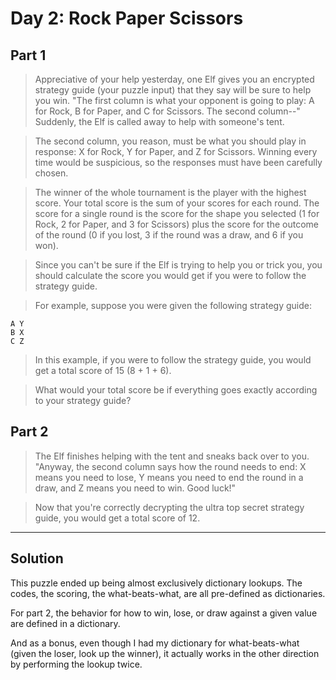 # Day 2: Rock Paper Scissors

## Part 1

>Appreciative of your help yesterday, one Elf gives you an encrypted strategy
guide (your puzzle input) that they say will be sure to help you win. "The
first column is what your opponent is going to play: A for Rock, B for Paper,
and C for Scissors. The second column--" Suddenly, the Elf is called away to
help with someone's tent.

>The second column, you reason, must be what you should play in response: X for
Rock, Y for Paper, and Z for Scissors. Winning every time would be suspicious,
so the responses must have been carefully chosen.

>The winner of the whole tournament is the player with the highest score. Your
total score is the sum of your scores for each round. The score for a single
round is the score for the shape you selected (1 for Rock, 2 for Paper, and 3
for Scissors) plus the score for the outcome of the round (0 if you lost, 3 if
the round was a draw, and 6 if you won).

>Since you can't be sure if the Elf is trying to help you or trick you, you
should calculate the score you would get if you were to follow the strategy
guide.

>For example, suppose you were given the following strategy guide:
```
A Y
B X
C Z
```

>In this example, if you were to follow the strategy guide, you would get a
total score of 15 (8 + 1 + 6).

>What would your total score be if everything goes exactly according to your
strategy guide?

## Part 2

>The Elf finishes helping with the tent and sneaks back over to you. "Anyway,
the second column says how the round needs to end: X means you need to lose, Y
means you need to end the round in a draw, and Z means you need to win. Good
luck!"

>Now that you're correctly decrypting the ultra top secret strategy guide, you
would get a total score of 12.

---

## Solution

This puzzle ended up being almost exclusively dictionary lookups. The codes,
the scoring, the what-beats-what, are all pre-defined as dictionaries.

For part 2, the behavior for how to win, lose, or draw against a given value
are defined in a dictionary.

And as a bonus, even though I had my dictionary for what-beats-what (given
the loser, look up the winner), it actually works in the other direction by
performing the lookup twice.
